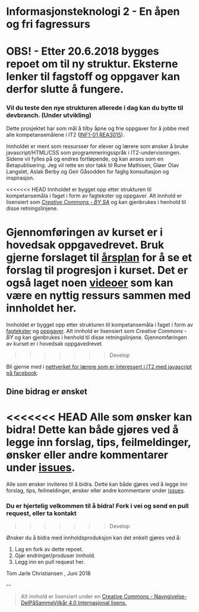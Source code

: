 # Informasjonsteknologi 2 - En åpen og fri fagressurs

# OBS! - Etter 20.6.2018 bygges repoet om til ny struktur. Eksterne lenker til fagstoff og oppgaver kan derfor slutte å fungere.
### Vil du teste den nye strukturen allerede i dag kan du bytte til devbranch. (Under utvikling)

Dette prosjektet har som mål å tilby åpne og frie oppgaver for å jobbe med alle kompetansemålene i IT2 ([INF1-01 REA3015](http://www.udir.no/kl06/INF1-01/Kompetansemaal?arst=1858830315&kmsn=130796663)).

Innholdet er ment som ressursser for elever og lærere som ønsker å bruke javascript/HTML/CSS som programmeringsspråk i IT2-undervisningen. Sidene vil fylles på og endres fortløpende, og kan anses som en Betapublisering. Jeg vil rette en stor takk til Rune Mathisen, Gløer Olav Langslet, Aslak Berby og Geir Gåsodden for faglig konsultasjon og inspirasjon.

<<<<<<< HEAD
Innholdet er bygget opp etter strukturen til kompetansemåla i faget i form av fagtekster og oppgaver. Alt innhold er lisensiert som *[Creative Commons - BY SA](http://creativecommons.org/licenses/by-sa/4.0/)* og kan gjenbrukes i henhold til disse retningslinjene.

Gjennomføringen av kurset er i hovedsak oppgavedrevet. Bruk gjerne forslaget til [årsplan](https://docs.google.com/document/d/1oet8suvqiR0Jm1EV80nmOoqToBpZCIb90gMVwJLAVIY/edit#) for å se et forslag til progresjon i kurset. Det er også laget noen [videoer](https://www.youtube.com/playlist?list=PLZPcDjKFEYPPs3UL7CsoRFfI-lrjuE4dk) som kan være en nyttig ressurs sammen med innholdet her.
=======
Innholdet er bygget opp etter strukturen til kompetansemåla i faget i form av [fagtekster](/Fagtekster) og [oppgaver](/Oppgaver). Alt innhold er lisensiert som *Creative Commons - BY* og kan gjenbrukes i henhold til disse retningslinjene. Gjennomføringen av kurset er i hovedsak oppgavedrevet.
>>>>>>> Develop

Bli gjerne med i [nettverket for lærere som er interessert i IT2 med javascript på facebook](https://www.facebook.com/groups/231993360276497/?fref=ts).

## Dine bidrag er ønsket

<<<<<<< HEAD
Alle som ønsker kan bidra! Dette kan både gjøres ved å legge inn forslag, tips, feilmeldinger, ønsker eller andre kommentarer under [issues](https://github.com/fagstoff/IT2/issues).
=======
Alle som ønsker inviteres til å bidra. Dette kan både gjøres ved å legge inn forslag, tips, feilmeldinger, ønsker eller andre kommentarer under [issues](https://github.com/fagstoff/IT2/issues).

### Du er hjertelig velkommen til å bidra! Fork i vei og send en pull request, eller ta kontakt
>>>>>>> Develop

Ønsker du å bidra med innholdsproduksjon kan det enkelt gjøres ved å:

1. Lag en fork av dette repoet.
1. Gjør endringer/produser innhold.
1. Legg inn en pull request her.

Tom Jarle Christiansen , Juni 2018

--

>Alt innhold er lisensiert under en [Creative Commons - Navngivelse-DelPåSammeVilkår 4.0 Internasjonal lisens.
](http://creativecommons.org/licenses/by-sa/4.0/)
